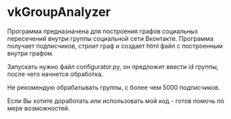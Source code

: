 # vkGroupAnalyzer

Программа предназначена для построения графов социальных пересечений внутри группы социальной сети Вконтакте. Программа получает подписчиков, строит граф и создает html файл с построенным внутри графом.

Запускать нужно файл configurator.py, он предложит ввести id группы, после чего начнется обработка.

Не рекомендую обрабатывать группы, с более чем 5000 подписчиков.

Если Вы хотите доработать или использовать мой код - готов помочь по мере возможностей.
